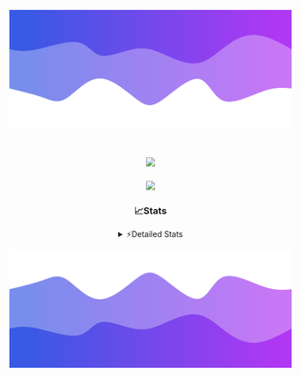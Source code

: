 ![Header](./header.png)
<div align="center">

<h1 align="center">
  <a href="https://git.io/typing-svg">
    <img src="https://readme-typing-svg.herokuapp.com/?lines=Hello,+There!+%F0%9F%91%8B;This+is+chicho.;Owner+on+Ocean;&center=true&size=25">
  </a>
</h1>
  
<p align="center">
  <img src="https://lanyard.cnrad.dev/api/852683595378196480" />
</p>

### 📈Stats
<details>
    <summary> ⚡Detailed Stats</summary>
    <br/>

<!--START_SECTION:waka-->
![Code Time](http://img.shields.io/badge/Code%20Time-844%20hrs%2053%20mins-blue)

![Profile Views](http://img.shields.io/badge/Profile%20Views-3-blue)

**🐱 My GitHub Data** 

> 📦 82.8 kB Used in GitHub's Storage 
 > 
> 🏆 29 Contributions in the Year 2024
 > 
> 🚫 Not Opted to Hire
 > 
> 📜 15 Public Repositories 
 > 
> 🔑 9 Private Repositories 
 > 
**I'm a Night 🦉** 

```text
🌞 Morning                25 commits          ██░░░░░░░░░░░░░░░░░░░░░░░   06.14 % 
🌆 Daytime                65 commits          ████░░░░░░░░░░░░░░░░░░░░░   15.97 % 
🌃 Evening                174 commits         ███████████░░░░░░░░░░░░░░   42.75 % 
🌙 Night                  143 commits         █████████░░░░░░░░░░░░░░░░   35.14 % 
```
📅 **I'm Most Productive on Tuesday** 

```text
Monday                   26 commits          ██░░░░░░░░░░░░░░░░░░░░░░░   06.39 % 
Tuesday                  111 commits         ███████░░░░░░░░░░░░░░░░░░   27.27 % 
Wednesday                81 commits          █████░░░░░░░░░░░░░░░░░░░░   19.90 % 
Thursday                 65 commits          ████░░░░░░░░░░░░░░░░░░░░░   15.97 % 
Friday                   46 commits          ███░░░░░░░░░░░░░░░░░░░░░░   11.30 % 
Saturday                 42 commits          ███░░░░░░░░░░░░░░░░░░░░░░   10.32 % 
Sunday                   36 commits          ██░░░░░░░░░░░░░░░░░░░░░░░   08.85 % 
```


📊 **This Week I Spent My Time On** 

```text
🕑︎ Time Zone: America/Argentina/Buenos_Aires

💬 Programming Languages: 
Astro                    2 hrs 3 mins        ████░░░░░░░░░░░░░░░░░░░░░   16.98 % 
JavaScript               1 hr 54 mins        ████░░░░░░░░░░░░░░░░░░░░░   15.84 % 
HTML                     1 hr 51 mins        ████░░░░░░░░░░░░░░░░░░░░░   15.43 % 
TypeScript               1 hr 42 mins        ████░░░░░░░░░░░░░░░░░░░░░   14.14 % 
Python                   1 hr 34 mins        ███░░░░░░░░░░░░░░░░░░░░░░   13.08 % 

🔥 Editors: 
VS Code                  12 hrs 4 mins       █████████████████████████   100.00 % 

🐱‍💻 Projects: 
Unknown Project          6 hrs 26 mins       █████████████░░░░░░░░░░░░   53.34 % 
GlowHub                  5 hrs               ██████████░░░░░░░░░░░░░░░   41.43 % 
ampararweb               37 mins             █░░░░░░░░░░░░░░░░░░░░░░░░   05.24 % 

💻 Operating System: 
Windows                  12 hrs 4 mins       █████████████████████████   100.00 % 
```

**I Mostly Code in JavaScript** 

```text
JavaScript               8 repos             ██████░░░░░░░░░░░░░░░░░░░   25.81 % 
HTML                     7 repos             ██████░░░░░░░░░░░░░░░░░░░   22.58 % 
Astro                    2 repos             ██░░░░░░░░░░░░░░░░░░░░░░░   06.45 % 
TypeScript               1 repo              █░░░░░░░░░░░░░░░░░░░░░░░░   03.23 % 
SCSS                     1 repo              █░░░░░░░░░░░░░░░░░░░░░░░░   03.23 % 
```




 Last Updated on 28/08/2024 05:14:47 UTC
<!--END_SECTION:waka-->
</details>

![Footer](./footer.png)
